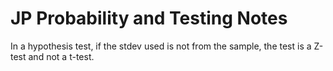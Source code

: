# JP Probability and Testing Notes

In a hypothesis test, if the stdev used is not from the sample, the test is a Z-test and not a t-test.
